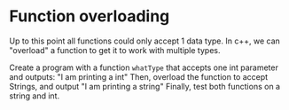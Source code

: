 # Function overloading

Up to this point all functions could only accept 1 data type. In c++, we can "overload" a function to  get it to work with multiple types.

Create a program with a function  `whatType` that accepts one int parameter and outputs:
"I am printing a int"
Then, overload the function to accept Strings, and output  "I am  printing a string"
Finally, test both functions on a string and int.